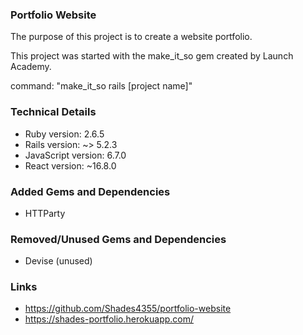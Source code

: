 ### Portfolio Website

The purpose of this project is to create a website portfolio.

This project was started with the make_it_so gem created by Launch Academy.

command: "make_it_so rails [project name]"

### Technical Details
* Ruby version: 2.6.5
* Rails version: ~> 5.2.3
* JavaScript version: 6.7.0
* React version: ~16.8.0

### Added Gems and Dependencies
* HTTParty

### Removed/Unused Gems and Dependencies
* Devise (unused)


### Links
* https://github.com/Shades4355/portfolio-website
* https://shades-portfolio.herokuapp.com/
